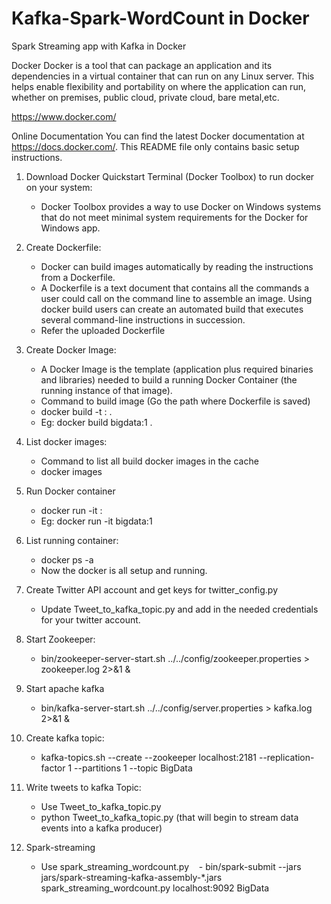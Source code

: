 # Kafka-Spark-WordCount in Docker
Spark Streaming app with Kafka in Docker

Docker
Docker is a tool that can package an application and its dependencies in a virtual container that can run on any Linux server. This helps enable flexibility and portability on where the application can run, whether on premises, public cloud, private cloud, bare metal,etc.

https://www.docker.com/

Online Documentation
You can find the latest Docker documentation at https://docs.docker.com/. This README file only contains basic setup instructions.
                                                                                      
1. Download Docker Quickstart Terminal (Docker Toolbox) to run docker on your system:
   - Docker Toolbox provides a way to use Docker on Windows systems that do not meet minimal system requirements for the Docker for          Windows app.

2. Create Dockerfile:
   - Docker can build images automatically by reading the instructions from a Dockerfile.
   - A Dockerfile is a text document that contains all the commands a user could call on the command line to assemble an image. Using        docker build users can create an automated build that executes several command-line instructions in succession.
   - Refer the uploaded Dockerfile
 
3. Create Docker Image:
   - A Docker Image is the template (application plus required binaries and libraries) needed to build a running Docker Container (the        running instance of that image).
   - Command to build image (Go the path where Dockerfile is saved)
   - docker build -t <imageName>:<tag> .
   - Eg: docker build bigdata:1 .

4. List docker images:
   - Command to list all build docker images in the cache
   - docker images
     
5. Run Docker container
   - docker run -it <imagename>:<tag>
   - Eg: docker run -it bigdata:1

6. List running container:
   - docker ps -a
   - Now the docker is all setup and running.

7. Create Twitter API account and get keys for twitter_config.py
   - Update Tweet_to_kafka_topic.py and add in the needed credentials for your twitter account.

8. Start Zookeeper:
   - bin/zookeeper-server-start.sh ../../config/zookeeper.properties  > zookeeper.log 2>&1 &

9. Start apache kafka
   - bin/kafka-server-start.sh ../../config/server.properties > kafka.log 2>&1 &
   
10. Create kafka topic:
    - kafka-topics.sh --create --zookeeper localhost:2181 --replication-factor 1 --partitions 1 --topic BigData
   
10. Write tweets to kafka Topic:
    - Use Tweet_to_kafka_topic.py
    - python Tweet_to_kafka_topic.py (that will begin to stream data events into a kafka producer)

11. Spark-streaming
    - Use spark_streaming_wordcount.py
    - bin/spark-submit --jars jars/spark-streaming-kafka-assembly-*.jars spark_streaming_wordcount.py localhost:9092 BigData
